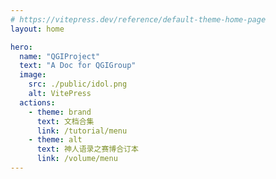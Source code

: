 ```yaml
---
# https://vitepress.dev/reference/default-theme-home-page
layout: home

hero:
  name: "QGIProject"
  text: "A Doc for QGIGroup"
  image:
    src: ./public/idol.png
    alt: VitePress
  actions:
    - theme: brand
      text: 文档合集
      link: /tutorial/menu
    - theme: alt
      text: 神人语录之赛博合订本
      link: /volume/menu
---
```


